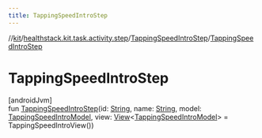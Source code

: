 ```yaml
---
title: TappingSpeedIntroStep
---
```

//[kit](../../../index.html)/[healthstack.kit.task.activity.step](../index.html)/[TappingSpeedIntroStep](index.html)/[TappingSpeedIntroStep](-tapping-speed-intro-step.html)



# TappingSpeedIntroStep



[androidJvm]\
fun [TappingSpeedIntroStep](-tapping-speed-intro-step.html)(id: [String](https://kotlinlang.org/api/latest/jvm/stdlib/kotlin/-string/index.html), name: [String](https://kotlinlang.org/api/latest/jvm/stdlib/kotlin/-string/index.html), model: [TappingSpeedIntroModel](../../healthstack.kit.task.activity.model/-tapping-speed-intro-model/index.html), view: [View](../../healthstack.kit.task.base/-view/index.html)&lt;[TappingSpeedIntroModel](../../healthstack.kit.task.activity.model/-tapping-speed-intro-model/index.html)&gt; = TappingSpeedIntroView())




